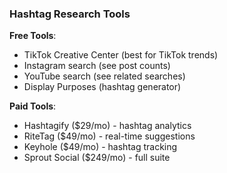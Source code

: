 ### Hashtag Research Tools

**Free Tools**:
- TikTok Creative Center (best for TikTok trends)
- Instagram search (see post counts)
- YouTube search (see related searches)
- Display Purposes (hashtag generator)

**Paid Tools**:
- Hashtagify ($29/mo) - hashtag analytics
- RiteTag ($49/mo) - real-time suggestions
- Keyhole ($49/mo) - hashtag tracking
- Sprout Social ($249/mo) - full suite
